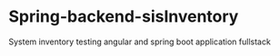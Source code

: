 # Spring-backend-sisInventory
System inventory testing angular and spring boot application fullstack 

